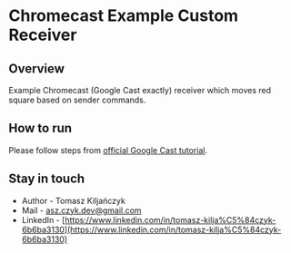 # Chromecast Example Custom Receiver
## Overview
Example Chromecast (Google Cast exactly) receiver which moves red square based on sender commands.

## How to run
Please follow steps from [official Google Cast tutorial](https://developers.google.com/cast/docs/web_receiver/basic?hl=en).

## Stay in touch
- Author - Tomasz Kiljańczyk
- Mail - [asz.czyk.dev@gmail.com](mailto:asz.czyk.dev@gmail.com)
- LinkedIn - [https://www.linkedin.com/in/tomasz-kilja%C5%84czyk-6b6ba3130](https://www.linkedin.com/in/tomasz-kilja%C5%84czyk-6b6ba3130)
